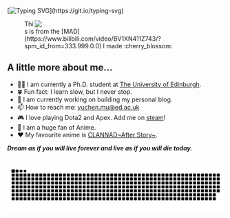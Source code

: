 [![Typing SVG](https://readme-typing-svg.demolab.com?font=Fira+Code&size=25&pause=1000&center=true&vCenter=true&width=420&lines=Hi%2C+I+am+Yuchen!)](https://git.io/typing-svg)



<figure  class="inline end" markdown>
  <img width="400" align="right" src="asset/workshop_hanasaku.gif" /> 
  <figcaption>This is from the [MAD](https://www.bilibili.com/video/BV1XN411Z743/?spm_id_from=333.999.0.0) I made :cherry_blossom:</figcaption>
</figure>

<!-- <img width="400" align="right" src="asset/workshop_hanasaku.gif" />  -->


## A little more about me...  

- :man_student: I am currently a Ph.D. student at [The University of Edinburgh](https://www.ed.ac.uk/). 
- :four_leaf_clover: Fun fact: I learn slow, but I never stop. 
- :dart: I am currently working on building my personal blog.
- 📫 How to reach me: yuchen.mu@ed.ac.uk
- :video_game: I love playing Dota2 and Apex. Add me on [steam](https://steamcommunity.com/profiles/76561198276677155)!
- :whale2: I am a huge fan of Anime.
- :hearts: My favourite anime is [CLANNAD\~After Story\~](https://www.bilibili.com/video/BV18x411c7KQ/?spm_id_from=333.337.search-card.all.click&vd_source=dabcffd1cd0c95a73e0d13f61da7ae44).

 <em><b>Dream as if you will live forever and live as if you will die today.</b></em>
 

<br>

<picture>
  <source media="(prefers-color-scheme: dark)" srcset="https://raw.githubusercontent.com/seabro917/seabro917/output/github-contribution-grid-snake-dark.svg">
  <source media="(prefers-color-scheme: light)" srcset="https://raw.githubusercontent.com/seabro917/seabro917/output/github-contribution-grid-snake.svg">
  <img alt="github contribution grid snake animation" src="https://raw.githubusercontent.com/seabro917/seabro917/output/github-contribution-grid-snake.svg">
</picture>